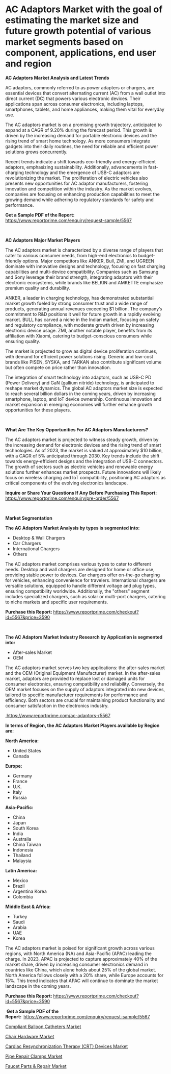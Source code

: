 <p><h1>AC Adaptors Market with the goal of estimating the market size and future growth potential of various market segments based on component, applications, end user and region</h1></p><p><strong>AC Adaptors Market Analysis and Latest Trends</strong></p>
<p><p>AC adaptors, commonly referred to as power adapters or chargers, are essential devices that convert alternating current (AC) from a wall outlet into direct current (DC) that powers various electronic devices. Their applications span across consumer electronics, including laptops, smartphones, tablets, and home appliances, making them vital for everyday use.</p><p>The AC adaptors market is on a promising growth trajectory, anticipated to expand at a CAGR of 9.20% during the forecast period. This growth is driven by the increasing demand for portable electronic devices and the rising trend of smart home technology. As more consumers integrate gadgets into their daily routines, the need for reliable and efficient power solutions grows concurrently.</p><p>Recent trends indicate a shift towards eco-friendly and energy-efficient adaptors, emphasizing sustainability. Additionally, advancements in fast-charging technology and the emergence of USB-C adaptors are revolutionizing the market. The proliferation of electric vehicles also presents new opportunities for AC adaptor manufacturers, fostering innovation and competition within the industry. As the market evolves, companies are focusing on enhancing production capabilities to meet the growing demand while adhering to regulatory standards for safety and performance.</p></p>
<p><strong>Get a Sample PDF of the Report:&nbsp;</strong> <a href="https://www.reportprime.com/enquiry/request-sample/5567">https://www.reportprime.com/enquiry/request-sample/5567</a></p>
<p>&nbsp;</p>
<p><strong>AC Adaptors Major Market Players</strong></p>
<p><p>The AC adaptors market is characterized by a diverse range of players that cater to various consumer needs, from high-end electronics to budget-friendly options. Major competitors like ANKER, Bull, ZMI, and UGREEN dominate with innovative designs and technology, focusing on fast charging capabilities and multi-device compatibility. Companies such as Samsung and Sony leverage their brand strength, integrating adaptors with their electronic ecosystems, while brands like BELKIN and AMKETTE emphasize premium quality and durability.</p><p>ANKER, a leader in charging technology, has demonstrated substantial market growth fueled by strong consumer trust and a wide range of products, generating annual revenues exceeding $1 billion. The company’s commitment to R&D positions it well for future growth in a rapidly evolving market. BULL has carved a niche in the Indian market, focusing on safety and regulatory compliance, with moderate growth driven by increasing electronic device usage. ZMI, another notable player, benefits from its affiliation with Xiaomi, catering to budget-conscious consumers while ensuring quality.</p><p>The market is projected to grow as digital device proliferation continues, with demand for efficient power solutions rising. Generic and low-cost brands like PISEN, SYSKA, and TARKAN also contribute significant volume but often compete on price rather than innovation.</p><p>The integration of smart technology into adaptors, such as USB-C PD (Power Delivery) and GaN (gallium nitride) technology, is anticipated to reshape market dynamics. The global AC adaptors market size is expected to reach several billion dollars in the coming years, driven by increasing smartphone, laptop, and IoT device ownership. Continuous innovation and market expansion in emerging economies will further enhance growth opportunities for these players.</p></p>
<p>&nbsp;</p>
<p><strong>What Are The Key Opportunities For AC Adaptors Manufacturers?</strong></p>
<p><p>The AC adaptors market is projected to witness steady growth, driven by the increasing demand for electronic devices and the rising trend of smart technologies. As of 2023, the market is valued at approximately $10 billion, with a CAGR of 5% anticipated through 2030. Key trends include the shift towards energy-efficient designs and the integration of USB-C connectors. The growth of sectors such as electric vehicles and renewable energy solutions further enhances market prospects. Future innovations will likely focus on wireless charging and IoT compatibility, positioning AC adaptors as critical components of the evolving electronics landscape.</p></p>
<p><strong>Inquire or Share Your Questions If Any Before Purchasing This Report:</strong> <a href="https://www.reportprime.com/enquiry/pre-order/5567">https://www.reportprime.com/enquiry/pre-order/5567</a></p>
<p>&nbsp;</p>
<p><strong>Market Segmentation</strong></p>
<p><strong>The AC Adaptors Market Analysis by types is segmented into:</strong></p>
<p><ul><li>Desktop & Wall Chargers</li><li>Car Chargers</li><li>International Chargers</li><li>Others</li></ul></p>
<p><p>The AC adaptors market comprises various types to cater to different needs. Desktop and wall chargers are designed for home or office use, providing stable power to devices. Car chargers offer on-the-go charging for vehicles, enhancing convenience for travelers. International chargers are versatile solutions, equipped to handle different voltage and plug types, ensuring compatibility worldwide. Additionally, the "others" segment includes specialized chargers, such as solar or multi-port chargers, catering to niche markets and specific user requirements.</p></p>
<p><strong>Purchase this Report:&nbsp;</strong><a href="https://www.reportprime.com/checkout?id=5567&price=3590">https://www.reportprime.com/checkout?id=5567&price=3590</a></p>
<p>&nbsp;</p>
<p><strong>The AC Adaptors Market Industry Research by Application is segmented into:</strong></p>
<p><ul><li>After-sales Market</li><li>OEM</li></ul></p>
<p><p>The AC adaptors market serves two key applications: the after-sales market and the OEM (Original Equipment Manufacturer) market. In the after-sales market, adaptors are provided to replace lost or damaged units for consumer electronics, ensuring compatibility and reliability. Conversely, the OEM market focuses on the supply of adaptors integrated into new devices, tailored to specific manufacturer requirements for performance and efficiency. Both sectors are crucial for maintaining product functionality and consumer satisfaction in the electronics industry.</p></p>
<p><a href="https://www.reportprime.com/ac-adaptors-r5567">&nbsp;https://www.reportprime.com/ac-adaptors-r5567</a></p>
<p><strong>In terms of Region, the AC Adaptors Market Players available by Region are:</strong></p>
<p>
    <p> <strong> North America: </strong>
        <ul>
            <li>United States</li>
            <li>Canada</li>
        </ul>
        </p> 
    <p> <strong> Europe: </strong>
        <ul>
            <li>Germany</li>
            <li>France</li>
            <li>U.K.</li>
            <li>Italy</li>
            <li>Russia</li>
        </ul>
        </p> 
    <p> <strong> Asia-Pacific: </strong>
        <ul>
            <li>China</li>
            <li>Japan</li>
            <li>South Korea</li>
            <li>India</li>
            <li>Australia</li>
            <li>China Taiwan</li>
            <li>Indonesia</li>
            <li>Thailand</li>
            <li>Malaysia</li>
        </ul>
        </p> 
    <p> <strong> Latin America: </strong>
        <ul>
            <li>Mexico</li>
            <li>Brazil</li>
            <li>Argentina Korea</li>
            <li>Colombia</li>
        </ul>
        </p> 
    <p> <strong> Middle East & Africa: </strong>
        <ul>
            <li>Turkey</li>
            <li>Saudi</li>
            <li>Arabia</li>
            <li>UAE</li>
            <li>Korea</li>
        </ul>
    </p>
    </p>
<p><p>The AC adaptors market is poised for significant growth across various regions, with North America (NA) and Asia-Pacific (APAC) leading the charge. In 2023, APAC is projected to capture approximately 40% of the market share, driven by increasing consumer electronics demand in countries like China, which alone holds about 25% of the global market. North America follows closely with a 20% share, while Europe accounts for 15%. This trend indicates that APAC will continue to dominate the market landscape in the coming years.</p></p>
<p><strong>Purchase this Report: </strong><a href="https://www.reportprime.com/checkout?id=5567&price=3590">https://www.reportprime.com/checkout?id=5567&price=3590</a></p>
<p>&nbsp;<strong>Get a Sample PDF of the Report:&nbsp;&nbsp;</strong><a href="https://www.reportprime.com/enquiry/request-sample/5567">https://www.reportprime.com/enquiry/request-sample/5567</a></p>
<p><strong></strong></p>
<p><p><a href="https://issuu.com/reportprime-2/docs/compliant-balloon-catheters-market-_0f530ec3626bac">Compliant Balloon Catheters Market</a></p><p><a href="https://www.linkedin.com/pulse/how-regions-adapting-chair-hardware-market-global-trends-kqs8e?trackingId=AaKtcreuQSe%2FV%2FbygAeUGA%3D%3D">Chair Hardware Market</a></p><p><a href="https://issuu.com/reportprime-2/docs/cardiac-resynchronization-therapy-c_51af7548cf7e1e">Cardiac Resynchronization Therapy (CRT) Devices Market</a></p><p><a href="https://www.linkedin.com/pulse/emerging-opportunities-challenges-global-pipe-repair-mdg0e?trackingId=R1fL6vjUTrexMbbPtAS8iw%3D%3D">Pipe Repair Clamps Market</a></p><p><a href="https://www.linkedin.com/pulse/mapping-faucet-parts-repair-market-trends-challenges-2n4ve?trackingId=gyrhPQ5lQk6OyadVALzLHw%3D%3D">Faucet Parts & Repair Market</a></p></p>